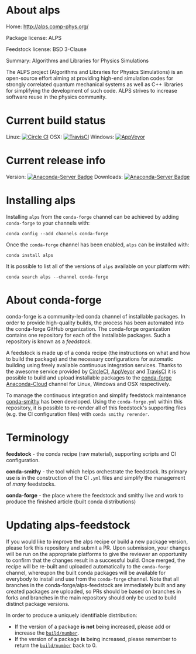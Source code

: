 About alps
==========

Home: http://alps.comp-phys.org/

Package license: ALPS

Feedstock license: BSD 3-Clause

Summary: Algorithms and Libraries for Physics Simulations

The ALPS project (Algorithms and Libraries for Physics Simulations) is an
open-source effort aiming at providing high-end simulation codes for strongly
correlated quantum mechanical systems as well as C++ libraries for simplifying
the development of such code. ALPS strives to increase software reuse in the
physics community.


Current build status
====================

Linux: [![Circle CI](https://circleci.com/gh/conda-forge/alps-feedstock.svg?style=shield)](https://circleci.com/gh/conda-forge/alps-feedstock)
OSX: [![TravisCI](https://travis-ci.org/conda-forge/alps-feedstock.svg?branch=master)](https://travis-ci.org/conda-forge/alps-feedstock)
Windows: [![AppVeyor](https://ci.appveyor.com/api/projects/status/github/conda-forge/alps-feedstock?svg=True)](https://ci.appveyor.com/project/conda-forge/alps-feedstock/branch/master)

Current release info
====================
Version: [![Anaconda-Server Badge](https://anaconda.org/conda-forge/alps/badges/version.svg)](https://anaconda.org/conda-forge/alps)
Downloads: [![Anaconda-Server Badge](https://anaconda.org/conda-forge/alps/badges/downloads.svg)](https://anaconda.org/conda-forge/alps)

Installing alps
===============

Installing `alps` from the `conda-forge` channel can be achieved by adding `conda-forge` to your channels with:

```
conda config --add channels conda-forge
```

Once the `conda-forge` channel has been enabled, `alps` can be installed with:

```
conda install alps
```

It is possible to list all of the versions of `alps` available on your platform with:

```
conda search alps --channel conda-forge
```


About conda-forge
=================

conda-forge is a community-led conda channel of installable packages.
In order to provide high-quality builds, the process has been automated into the
conda-forge GitHub organization. The conda-forge organization contains one repository
for each of the installable packages. Such a repository is known as a *feedstock*.

A feedstock is made up of a conda recipe (the instructions on what and how to build
the package) and the necessary configurations for automatic building using freely
available continuous integration services. Thanks to the awesome service provided by
[CircleCI](https://circleci.com/), [AppVeyor](http://www.appveyor.com/)
and [TravisCI](https://travis-ci.org/) it is possible to build and upload installable
packages to the [conda-forge](https://anaconda.org/conda-forge)
[Anaconda-Cloud](http://docs.anaconda.org/) channel for Linux, Windows and OSX respectively.

To manage the continuous integration and simplify feedstock maintenance
[conda-smithy](http://github.com/conda-forge/conda-smithy) has been developed.
Using the ``conda-forge.yml`` within this repository, it is possible to re-render all of
this feedstock's supporting files (e.g. the CI configuration files) with ``conda smithy rerender``.


Terminology
===========

**feedstock** - the conda recipe (raw material), supporting scripts and CI configuration.

**conda-smithy** - the tool which helps orchestrate the feedstock.
                   Its primary use is in the construction of the CI ``.yml`` files
                   and simplify the management of *many* feedstocks.

**conda-forge** - the place where the feedstock and smithy live and work to
                  produce the finished article (built conda distributions)


Updating alps-feedstock
=======================

If you would like to improve the alps recipe or build a new
package version, please fork this repository and submit a PR. Upon submission,
your changes will be run on the appropriate platforms to give the reviewer an
opportunity to confirm that the changes result in a successful build. Once
merged, the recipe will be re-built and uploaded automatically to the
`conda-forge` channel, whereupon the built conda packages will be available for
everybody to install and use from the `conda-forge` channel.
Note that all branches in the conda-forge/alps-feedstock are
immediately built and any created packages are uploaded, so PRs should be based
on branches in forks and branches in the main repository should only be used to
build distinct package versions.

In order to produce a uniquely identifiable distribution:
 * If the version of a package **is not** being increased, please add or increase
   the [``build/number``](http://conda.pydata.org/docs/building/meta-yaml.html#build-number-and-string).
 * If the version of a package **is** being increased, please remember to return
   the [``build/number``](http://conda.pydata.org/docs/building/meta-yaml.html#build-number-and-string)
   back to 0.
